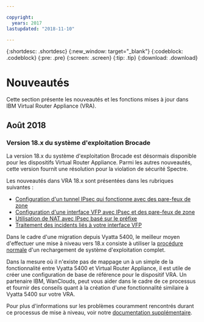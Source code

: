 ```yaml
---

copyright:
  years: 2017
lastupdated: "2018-11-10"

---
```


{:shortdesc: .shortdesc}
{:new_window: target="_blank"}
{:codeblock: .codeblock}
{:pre: .pre}
{:screen: .screen}
{:tip: .tip}
{:download: .download}


# Nouveautés
Cette section présente les nouveautés et les fonctions mises à jour dans IBM Virtual Router Appliance (VRA).

## Août 2018
### Version 18.x du système d'exploitation Brocade
La version 18.x du système d'exploitation Brocade est désormais disponible pour les dispositifs Virtual Router Appliance. Parmi les autres nouveautés, cette version fournit une résolution pour la violation de sécurité Spectre.  

Les nouveautés dans VRA 18.x sont présentées dans les rubriques suivantes :

* [Configuration d'un tunnel IPsec qui fonctionne avec des pare-feux de zone](vra-ipsec.html)
* [Configuration d'une interface VFP avec IPsec et des pare-feux de zone](vra-vfp.html)
* [Utilisation de NAT avec IPsec basé sur le préfixe](vra-nat.html)
* [Traitement des incidents liés à votre interface VFP](vra-vfp-troubleshooting.html)

Dans le cadre d'une migration depuis Vyatta 5400, le meilleur moyen d'effectuer une mise à niveau vers 18.x consiste à utiliser la [procédure normale](upgrade-os.html) d'un rechargement de système d'exploitation complet. 

Dans la mesure où il n'existe pas de mappage un à un simple de la fonctionnalité entre Vyatta 5400 et Virtual Router Appliance, il est utile de créer une configuration de base de référence pour le dispositif VRA. Un partenaire IBM, WanClouds, peut vous aider dans le cadre de ce processus et fournir des conseils quant à la création d'une fonctionnalité similaire à Vyatta 5400 sur votre VRA. 

Pour plus d'informations sur les problèmes couramment rencontrés durant ce processus de mise à niveau, voir notre [documentation supplémentaire](/docs/infrastructure/virtual-router-appliance/migration-issues.html#vyatta-5400-common-migration-issues).


